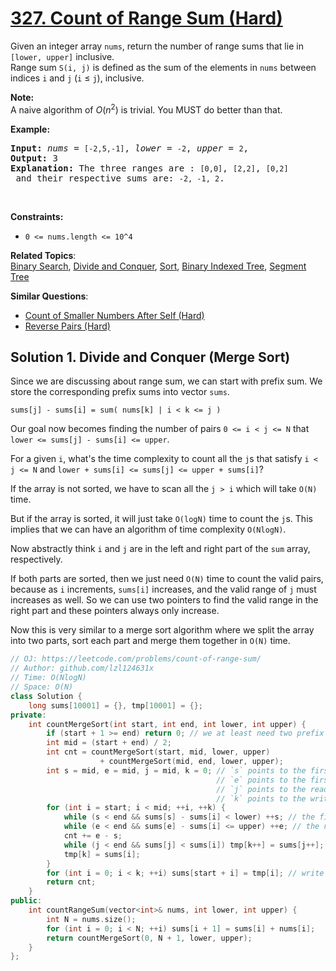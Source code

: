 # [327. Count of Range Sum (Hard)](https://leetcode.com/problems/count-of-range-sum/)

<p>Given an integer array <code>nums</code>, return the number of range sums that lie in <code>[lower, upper]</code> inclusive.<br>
Range sum <code>S(i, j)</code> is defined as the sum of the elements in <code>nums</code> between indices <code>i</code> and <code>j</code> (<code>i</code> ≤ <code>j</code>), inclusive.</p>

<p><b>Note:</b><br>
A naive algorithm of <i>O</i>(<i>n</i><sup>2</sup>) is trivial. You MUST do better than that.</p>

<p><b>Example:</b></p>

<pre><strong>Input: </strong><i>nums</i> = <code>[-2,5,-1]</code>, <i>lower</i> = <code>-2</code>, <i>upper</i> = <code>2</code>,
<strong>Output: </strong>3 
<strong>Explanation: </strong>The three ranges are : <code>[0,0]</code>, <code>[2,2]</code>, <code>[0,2]</code> and their respective sums are: <code>-2, -1, 2</code>.
</pre>
<p>&nbsp;</p>
<p><strong>Constraints:</strong></p>

<ul>
	<li><code>0 &lt;= nums.length &lt;= 10^4</code></li>
</ul>


**Related Topics**:  
[Binary Search](https://leetcode.com/tag/binary-search/), [Divide and Conquer](https://leetcode.com/tag/divide-and-conquer/), [Sort](https://leetcode.com/tag/sort/), [Binary Indexed Tree](https://leetcode.com/tag/binary-indexed-tree/), [Segment Tree](https://leetcode.com/tag/segment-tree/)

**Similar Questions**:
* [Count of Smaller Numbers After Self (Hard)](https://leetcode.com/problems/count-of-smaller-numbers-after-self/)
* [Reverse Pairs (Hard)](https://leetcode.com/problems/reverse-pairs/)

## Solution 1. Divide and Conquer (Merge Sort)

Since we are discussing about range sum, we can start with prefix sum. We store the corresponding prefix sums into vector `sums`.

```
sums[j] - sums[i] = sum( nums[k] | i < k <= j )
```

Our goal now becomes finding the number of pairs `0 <= i < j <= N` that `lower <= sums[j] - sums[i] <= upper`.

For a given `i`, what's the time complexity to count all the `j`s that satisfy `i < j <= N` and `lower + sums[i] <= sums[j] <= upper + sums[i]`?

If the array is not sorted, we have to scan all the `j > i` which will take `O(N)` time.

But if the array is sorted, it will just take `O(logN)` time to count the `j`s. This implies that we can have an algorithm of time complexity `O(NlogN)`.

Now abstractly think `i` and `j` are in the left and right part of the `sum` array, respectively.

If both parts are sorted, then we just need `O(N)` time to count the valid pairs, because as `i` increments, `sums[i]` increases, and the valid range of `j` must increases as well. So we can use two pointers to find the valid range in the right part and these pointers always only increase.

Now this is very similar to a merge sort algorithm where we split the array into two parts, sort each part and merge them together in `O(N)` time.

```cpp
// OJ: https://leetcode.com/problems/count-of-range-sum/
// Author: github.com/lzl124631x
// Time: O(NlogN)
// Space: O(N)
class Solution {
    long sums[10001] = {}, tmp[10001] = {};
private:
    int countMergeSort(int start, int end, int lower, int upper) {
        if (start + 1 >= end) return 0; // we at least need two prefix sums to calculate the range sum.
        int mid = (start + end) / 2;
        int cnt = countMergeSort(start, mid, lower, upper)
                    + countMergeSort(mid, end, lower, upper);
        int s = mid, e = mid, j = mid, k = 0; // `s` points to the first good number in the right part
                                              // `e` points to the first number after the last good number in the right part
                                              // `j` points to the read position in the right part
                                              // `k` points to the write position in `tmp` array
        for (int i = start; i < mid; ++i, ++k) {
            while (s < end && sums[s] - sums[i] < lower) ++s; // the first good number
            while (e < end && sums[e] - sums[i] <= upper) ++e; // the next number after the last good number
            cnt += e - s;
            while (j < end && sums[j] < sums[i]) tmp[k++] = sums[j++]; // 
            tmp[k] = sums[i];
        }
        for (int i = 0; i < k; ++i) sums[start + i] = tmp[i]; // write back into `sums`
        return cnt;
    }
public:
    int countRangeSum(vector<int>& nums, int lower, int upper) {
        int N = nums.size();
        for (int i = 0; i < N; ++i) sums[i + 1] = sums[i] + nums[i];
        return countMergeSort(0, N + 1, lower, upper);
    }
};
```